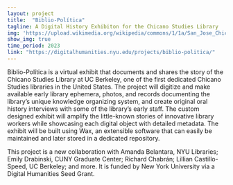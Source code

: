 ```yaml
---
layout: project
title:  "Biblio-Política"
tagline: A Digital History Exhibiton for the Chicano Studies Library 
img: 'https://upload.wikimedia.org/wikipedia/commons/1/1a/San_Jose_Chicano_Rights_Marches_California003.jpg'
show_img: true
time_period: 2023
link: "https://digitalhumanities.nyu.edu/projects/biblio-politica/"
---
```


Biblio-Política is a virtual exhibit that documents and shares the story of the Chicano Studies Library at UC Berkeley, one of the first dedicated Chicano Studies libraries in the United States. The project will digitize and make available early library ephemera, photos, and records documenting the library’s unique knowledge organizing system, and create original oral history interviews with some of the library’s early staff. The custom designed exhibit will amplify the little-known stories of innovative library workers while showcasing each digital object with detailed metadata. The exhibit will be built using Wax, an extensible software that can easily be maintained and later stored in a dedicated repository.

This project is a new collaboration with Amanda Belantara, NYU Libraries; Emily Drabinski, CUNY Graduate Center; Richard Chabrán; Lillian Castillo-Speed, UC Berkeley; and more. It is funded by New York University via a Digital Humanities Seed Grant.
